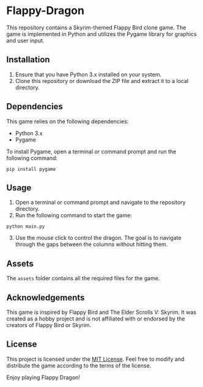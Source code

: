 # Flappy-Dragon

This repository contains a Skyrim-themed Flappy Bird clone game. The game is implemented in Python and utilizes the Pygame library for graphics and user input.

## Installation

1. Ensure that you have Python 3.x installed on your system.
2. Clone this repository or download the ZIP file and extract it to a local directory.

## Dependencies

This game relies on the following dependencies:

- Python 3.x
- Pygame

To install Pygame, open a terminal or command prompt and run the following command:

```
pip install pygame
```

## Usage

1. Open a terminal or command prompt and navigate to the repository directory.
2. Run the following command to start the game:

```
python main.py
```

3. Use the mouse click to control the dragon. The goal is to navigate through the gaps between the columns without hitting them.

## Assets

The `assets` folder contains all the required files for the game.

## Acknowledgements

This game is inspired by Flappy Bird and The Elder Scrolls V: Skyrim. It was created as a hobby project and is not affiliated with or endorsed by the creators of Flappy Bird or Skyrim.

## License

This project is licensed under the [MIT License](LICENSE). Feel free to modify and distribute the game according to the terms of the license.

Enjoy playing Flappy Dragon!
